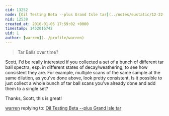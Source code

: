 ```yaml
---
cid: 13252
node: [Oil Testing Beta --plus Grand Isle tar](../notes/eustatic/12-22-2015/oil-testing-beta-plus-grand-isle-tar)
nid: 12538
created_at: 2016-01-05 17:59:02 +0000
timestamp: 1452016742
uid: 1
author: [warren](../profile/warren)
---
```


> Tar Balls over time? 

Scott, I'd be really interested if you collected a set of a bunch of different tar ball spectra, esp. in different states of decay/weathering, to see how consistent they are. For example, multiple scans of the same sample at the same dilution, as you've done above, look pretty consistent. Is it possible to just collect a whole bunch of tar ball scans you've already done and add them to a single set?

Thanks, Scott, this is great!

[warren](../profile/warren) replying to: [Oil Testing Beta --plus Grand Isle tar](../notes/eustatic/12-22-2015/oil-testing-beta-plus-grand-isle-tar)

